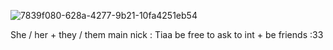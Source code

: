 ![7839f080-628a-4277-9b21-10fa4251eb54](https://github.com/user-attachments/assets/de842701-276a-490e-9b10-b10ccef33b2d)

She / her    +     they / them 
      main nick :  Tiaa
be free to ask to int + be friends :33
